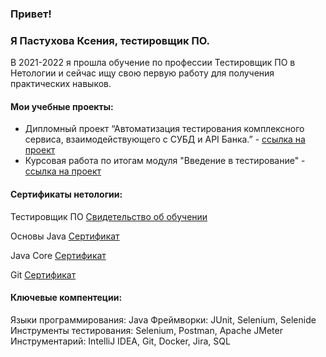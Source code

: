### Привет! 
### Я Пастухова Ксения, тестировщик ПО.

В 2021-2022 я прошла обучение по профессии Тестировщик ПО в Нетологии и сейчас ищу свою первую работу для получения практических навыков.

#### Мои учебные проекты:

* Дипломный проект “Автоматизация тестирования комплексного сервиса, взаимодействующего с СУБД и API Банка.” - [ссылка на проект](https://github.com/KseniaShepherd/Thesis-PastukhovaK)
* Курсовая работа по итогам модуля "Введение в тестирование" - [ссылка на проект](https://docs.google.com/spreadsheets/d/18N7Bz9868-wQ-dOfJl9XwRJ6Ywb0LHCePSApzOivQ98/edit#gid=0)

#### Сертификаты нетологии:

Тестировщик ПО [Свидетельство об обучении](https://netology.ru/backend/api/user/programs/19676/pdf_certificate)

Основы Java [Сертификат](https://netology.ru/backend/api/user/programs/11732/pdf_certificate)

Java Core [Сертификат](https://netology.ru/backend/api/user/programs/13782/pdf_certificate)

Git [Сертификат](https://www.google.com/url?q=https://netology.ru/backend/api/user/programs/11736/pdf_certificate&sa=D&source=docs&ust=1646810994473319&usg=AOvVaw2cT_0Z6Joc2gIZuRAylqcL)

#### Ключевые компентеции:

Языки программирования: Java
Фреймворки: JUnit, Selenium, Selenide
Инструменты тестирования: Selenium, Postman, Apache JMeter
Инструментарий: IntelliJ IDEA, Git, Docker, Jira, SQL

